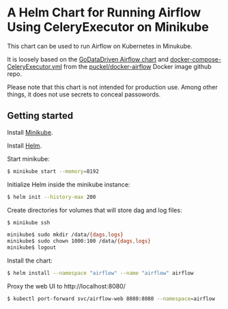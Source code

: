 # A Helm Chart for Running Airflow Using CeleryExecutor on Minikube

This chart can be used to run Airflow on Kubernetes in Minukube.

It is loosely based on the [GoDataDriven Airflow chart](https://github.com/godatadriven/airflow-helm) and [docker-compose-CeleryExecutor.yml](https://github.com/puckel/docker-airflow/blob/master/docker-compose-CeleryExecutor.yml) from the [puckel/docker-airflow](https://github.com/puckel/docker-airflow) Docker image github repo.

Please note that this chart is not intended for production use. Among other things, it does not use secrets to conceal passowords.

## Getting started

Install [Minikube](https://kubernetes.io/docs/tasks/tools/install-minikube/).

Install [Helm](https://helm.sh/docs/using_helm/).

Start minikube:

```bash
$ minikube start --memory=8192
```

Initialize Helm inside the minikube instance:

```bash
$ helm init --history-max 200
```

Create directories for volumes that will store dag and log files:

```bash
$ minikube ssh

minikube$ sudo mkdir /data/{dags,logs}
minikube$ sudo chown 1000:100 /data/{dags,logs}
minikube$ logout
```

Install the chart:

```bash
$ helm install --namespace "airflow" --name "airflow" airflow
```

Proxy the web UI to http://localhost:8080/

```bash
$ kubectl port-forward svc/airflow-web 8080:8080 --namespace=airflow
```
